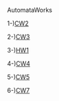 

AutomataWorks

1-)[CW2](https://atahanata.github.io/AutomataWorks/DFA1.html)

2-)[CW3](https://atahanata.github.io/AutomataWorks/RegExp.html)

3-)[HW1](https://atahanata.github.io/AutomataWorks/RegExpHW.html)

4-)[CW4](https://atahanata.github.io/AutomataWorks/CFG1.html)

5-)[CW5](https://atahanata.github.io/AutomataWorks/CW5/Expression.html)

6-)[CW7](https://atahanata.github.io/AutomataWorks/microJ/microJ3.html)
